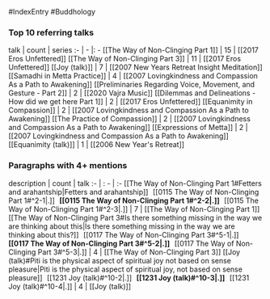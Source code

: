#IndexEntry #Buddhology

### Top 10 referring talks
talk | count | series
:- | - |: -
[[The Way of Non-Clinging Part 1]] | 15 | [[2017 Eros Unfettered]]
[[The Way of Non-Clinging Part 3]] | 11 | [[2017 Eros Unfettered]]
[[Joy (talk)]] | 7 | [[2007 New Years Retreat Insight Meditation]]
[[Samadhi in Metta Practice]] | 4 | [[2007 Lovingkindness and Compassion As a Path to Awakening]]
[[Preliminaries Regarding Voice, Movement, and Gesture - Part 2]] | 2 | [[2020 Vajra Music]]
[[Dilemmas and Delineations - How did we get here Part 1]] | 2 | [[2017 Eros Unfettered]]
[[Equanimity in Compassion]] | 2 | [[2007 Lovingkindness and Compassion As a Path to Awakening]]
[[The Practice of Compassion]] | 2 | [[2007 Lovingkindness and Compassion As a Path to Awakening]]
[[Expressions of Metta]] | 2 | [[2007 Lovingkindness and Compassion As a Path to Awakening]]
[[Equanimity (talk)]] | 1 | [[2006 New Year's Retreat]]

### Paragraphs with 4+ mentions
description | count | talk
:- | : - | :-
[[The Way of Non-Clinging Part 1#Fetters and arahantship\|Fetters and arahantship]] &nbsp;&nbsp;[[0115 The Way of Non-Clinging Part 1#^2-1\|.]] &nbsp; **[[0115 The Way of Non-Clinging Part 1#^2-2\|.]]** &nbsp; [[0115 The Way of Non-Clinging Part 1#^2-3\|.]] | 7 | [[The Way of Non-Clinging Part 1]]
[[The Way of Non-Clinging Part 3#Is there something missing in the way we are thinking about this\|Is there something missing in the way we are thinking about this?]] &nbsp;&nbsp;[[0117 The Way of Non-Clinging Part 3#^5-1\|.]] &nbsp; **[[0117 The Way of Non-Clinging Part 3#^5-2\|.]]** &nbsp; [[0117 The Way of Non-Clinging Part 3#^5-3\|.]] | 4 | [[The Way of Non-Clinging Part 3]]
[[Joy (talk)#Piti is the physical aspect of spiritual joy not based on sense pleasure\|Piti is the physical aspect of spiritual joy, not based on sense pleasure]] &nbsp;&nbsp;[[1231 Joy (talk)#^10-2\|.]] &nbsp; **[[1231 Joy (talk)#^10-3\|.]]** &nbsp; [[1231 Joy (talk)#^10-4\|.]] | 4 | [[Joy (talk)]]

